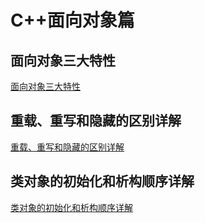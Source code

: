 # C++面向对象篇

## 面向对象三大特性

[面向对象三大特性](./notes/02-C++object/面向对象三大特性.md)

## 重载、重写和隐藏的区别详解

[重载、重写和隐藏的区别详解](./notes/02-C++object/重载、重写和隐藏的区别详解.md)

## 类对象的初始化和析构顺序详解

[类对象的初始化和析构顺序详解](./notes/02-C++object/类对象的初始化和析构顺序详解.md)